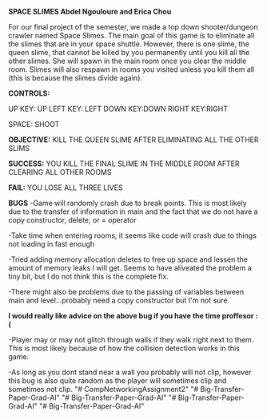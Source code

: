 **SPACE SLIMES
Abdel Ngouloure and Erica Chou**

For our final project of the semester, we made a top down shooter/dungeon crawler named Space Slimes. The main goal of this game is to eliminate all the slimes that are in your space shuttle. However, there is one slime, the queen slime, that cannot be killed by you permanently until you kill all the other slimes. She will spawn in the main room once you clear the middle room. Slimes will also respawn in rooms you visited unless you kill them all (this is because the slimes divide again). 

**CONTROLS:**

UP KEY: UP
LEFT KEY: LEFT
DOWN KEY:DOWN
RIGHT KEY:RIGHT 

SPACE: SHOOT

**OBJECTIVE:**
KILL THE QUEEN SLIME AFTER ELIMINATING ALL THE OTHER SLIMS

**SUCCESS:** 
YOU KILL THE FINAL SLIME IN THE MIDDLE ROOM AFTER CLEARING ALL OTHER ROOMS

**FAIL:**
YOU LOSE ALL THREE LIVES

**BUGS**
-Game will randomly crash due to break points. This is most likely due to the transfer of information in main and the fact that we do not have a copy constructor, delete, or = operator 

  -Take time when entering rooms, it seems like code will crash due to things not loading in fast enough 

  -Tried adding memory allocation deletes to free up space and lessen the amount of memory leaks I will get. Seems to have aliveated the problem a tiny bit, but I do not think this is the complete fix. 
  
  -There might also be problems due to the passing of variables between main and level...probably need a copy constructor but I'm not sure.
  
  **I would really like advice on the above bug if you have the time proffesor :(**



-Player may or may not glitch through walls if they walk right next to them. This is most likely because of how the collision detection works in this game.

  -As long as you dont stand near a wall you probably will not clip, however this bug is also quite random as the player will sometimes clip and sometimes not clip. 
"# CompNetworkingAssignment2" 
"# Big-Transfer-Paper-Grad-AI" 
"# Big-Transfer-Paper-Grad-AI" 
"# Big-Transfer-Paper-Grad-AI" 
"# Big-Transfer-Paper-Grad-AI" 
